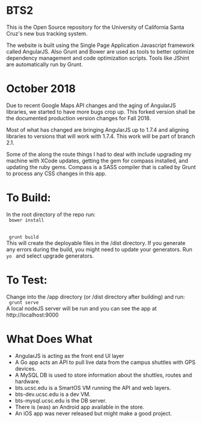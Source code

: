 <!--
The MIT License (MIT)

Copyright (c) 2015 Kevin Abas

Permission is hereby granted, free of charge, to any person obtaining a copy
of this software and associated documentation files (the "Software"), to deal
in the Software without restriction, including without limitation the rights
to use, copy, modify, merge, publish, distribute, sublicense, and/or sell
copies of the Software, and to permit persons to whom the Software is
furnished to do so, subject to the following conditions:

The above copyright notice and this permission notice shall be included in all
copies or substantial portions of the Software.

THE SOFTWARE IS PROVIDED "AS IS", WITHOUT WARRANTY OF ANY KIND, EXPRESS OR
IMPLIED, INCLUDING BUT NOT LIMITED TO THE WARRANTIES OF MERCHANTABILITY,
FITNESS FOR A PARTICULAR PURPOSE AND NONINFRINGEMENT. IN NO EVENT SHALL THE
AUTHORS OR COPYRIGHT HOLDERS BE LIABLE FOR ANY CLAIM, DAMAGES OR OTHER
LIABILITY, WHETHER IN AN ACTION OF CONTRACT, TORT OR OTHERWISE, ARISING FROM,
OUT OF OR IN CONNECTION WITH THE SOFTWARE OR THE USE OR OTHER DEALINGS IN THE
SOFTWARE.

-->

# BTS2
This is the Open Source repository for the University of California Santa Cruz's new bus tracking system.

The website is built using the Single Page Application Javascript framework called AngularJS. Also Grunt and Bower are used as tools
to better optimize dependency management and code optimization scripts. Tools like JShint are automatically run by Grunt.

# October 2018
Due to recent Google Maps API changes and the aging of AngularJS libraries, we started to have more bugs crop up. This forked version shall be the documented production version changes for Fall 2018.

Most of what has changed are bringing AngularJS up to 1.7.4 and aligning libraries to versions that will work with 1.7.4. This work will be part of branch 2.1.

Some of the along the route things I had to deal with include upgrading my machine with XCode updates, getting the gem for compass installed, and updating the ruby gems. Compass is a SASS compiler that is called by Grunt to process any CSS changes in this app.


# To Build:
In the root directory of the repo run: <br>
<code> bower install </code> <br>

<code> grunt build  </code> <br>
This will create the deployable files in the /dist directory. If you generate any errors during the build, you might need to update your generators. Run <code> yo </code> and select upgrade generators.

# To Test:
Change into the /app directory (or /dist directory after building) and run:<br>
<code> grunt serve </code> <br>
A local nodeJS server will be run and you can see the app at http://localhost:9000

# What Does What
- AngularJS is acting as the front end UI layer
- A Go app acts an API to pull live data from the campus shuttles with GPS devices.
- A MySQL DB is used to store information about the shuttles, routes and hardware.
- bts.ucsc.edu is a SmartOS VM running the API and web layers.
- bts-dev.ucsc.edu is a dev VM.
- bts-mysql.ucsc.edu is the DB server.
- There is (was) an Android app available in the store.
- An iOS app was never released but might make a good project.
